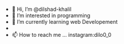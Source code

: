 - 👋 Hi, I’m @dilshad-khalil
- 👀 I’m interested in programming
- 🌱 I’m currently learning web Developement
-
- 📫 How to reach me ...
instagram:dilo0_0


